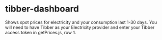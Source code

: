 # tibber-dashboard
Shows spot prices for electricity and your consumption last 1-30 days.
You will need to have Tibber as your Electricity provider and enter your Tibber access token in getPrices.js, row 1.
